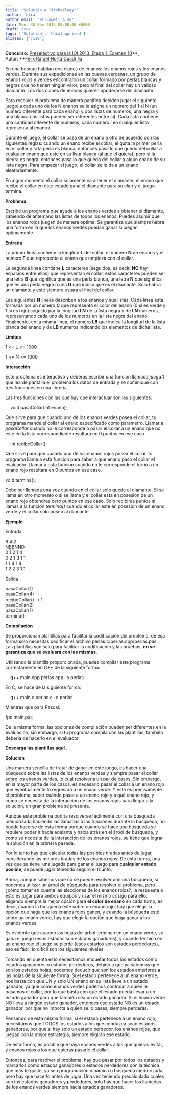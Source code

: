 ```yaml
---
title: 'Solución a "Archaelogy"'
author: 'Lira'
author_email: 'elira@elira.me'
date: Mon, 30 Nov 2013 00:00:00 +0000
draft: true
tags: ['Solution', 'Uncategorized']
aliases: ['/119']
---
```


**Concurso:** [Preselectivo para la IOI 2013, Etapa 1, Examen 10](https://omegaup.com/arena/IOI2013E1P10)**[ ](https://omegaup.com/arena/IOI2013E1P10) Autor: **[Félix Rafael Horta Cuadrilla](http://goldendarknut.blogspot.mx/)

En una bosque habitan dos clanes de enanos: los enanos rojos y los enanos verdes. Durante sus expediciones en las cuevas cercanas, un grupo de enanos rojos y verdes encontraron un collar formado por perlas blancas y negras que no tienen ningun valor, pero al final del collar hay un valioso diamante. Los dos clanes de enanos quieren apoderarse del diamante.  
  
Para resolver el problema de manera pacifica deciden jugar el siguiente juego: a cada uno de los N enanos se le asigna un numero del 1 al N (un numero diferente para cada enano) y dos listas de numeros, una negra y una blanca (las listas pueden ser diferentes entre si). Cada lista contiene una cantidad diferente de numeros, cada numero _i_ en cualquier lista representa al enano _i_.  
  
Durante el juego, el collar se pasa de un enano a otro de acuerdo con las siguientes reglas: cuando un enano recibe el collar, el quita la primer perla en el collar y si la perla es blanca, entonces pasa lo que quedo del collar a cualquier enano que este en su lista blanca (al que el quiera), pero si la piedra es negra, entonces pasa lo que quedo del collar a algun enano de su lista negra. Para empezar el juego, el collar se le da a un enano aleatoriamente.  
  
En algun momento el collar solamente va a tener el diamante, el enano que recibe el collar en este estado gana el diamante para su clan y el juego termina.  
  

<!--more-->

**Problema**  
  
Escribe un programa que ayude a los enanos verdes a obtener el diamante, sabiendo de antemano las listas de todos los enanos. Puedes asumir que los enanos rojos juegan de manera optima. Se garantiza que siempre habra una forma en la que los enanos verdes puedan ganar si juegan optimamente.  
  
**Entrada**  
  
La primer linea contiene la longitud **L** del collar, el numero **N** de enanos y el numero **F** que representa el enano que empieza con el collar.  
  
La segunda linea contiene **L** caracteres (seguidos, es decir, **NO** hay espacios entre ellos) que representan el collar, estos caracteres pueden ser una letra **B** que significa que es una perla blanca, una letra **N** que significa que es una perla negra o una **D** que indica que es el diamante. Solo habra un diamante y este siempre estara al final del collar.  
  
Las siguientes **N** lineas describen a los enanos y sus listas. Cada linea esta formada por un numero **C** que representa el color del enano (0 si es verde y 1 si es rojo) seguido por la longitud **LN** de la lista negra y de **LN** numeros, representando cada uno de los numeros en la lista negra del enano. Finalmente, en la misma linea, el numero **LB** que indica la longitud de la lista blanca del enano y de **LB** numeros indicando los elementos de dicha lista.  
  
**Límites**  
  
1 <= L <= 1000  
  
1 <= N <= 1000  
  
**Interacción**  
  
Este problema es interactivo y deberas escribir una funcion llamada _juega()_ que lea de pantalla el problema los datos de entrada y se cominique con tres funciones en una libreria.  
  
Las tres funciones con las que hay que interactuar son las siguientes:  
  
    void pasaCollar(int enano);  
  
Que sirve para que cuando uno de los enanos verdes posea el collar, tu programa mande el collar al enano especificado como parametro. Llamar a _pasaCollar_ cuando no le corresponde o pasar el collar a un enano que no este en la lista correspondiente resultara en 0 puntos en ese caso.  
  
    int recibeCollar();  
  
Que sirve para que cuando uno de los enanos rojos posea el collar, tu programa llame a esta funcion para saber a que enano paso el collar el evaluador. Llamar a esta funcion cuando no le corresponde el turno a un enano rojo resultara en 0 puntos en ese caso.  
  
void termina();  
  
Debe ser llamada una vez cuando en el collar solo quede el diamante. Si se llama en otro momento o si se llama y el collar esta en posesion de un enano rojo obtendras cero puntos en ese caso. Solo recibiras puntos si llamas a la funcion _termina()_ cuando el collar este en posesion de un enano verde y el collar solo posea al diamante.  
  
**Ejemplo**  
  
Entrada  
  
6 4 2  
NBBNND  
0 1 2 1 4  
0 2 1 3 1 1  
1 1 4 1 4  
1 2 2 3 1 1  
  
Salida  
  
pasaCollar(1)  
pasaCollar(4)  
recibeCollar() -> 1  
pasaCollar(2)  
pasaCollar(1)  
termina()  
  
**Compilación**  
  
Se proporcionan plantillas para facilitar la codificación del problema, de esa forma sólo necesitas codificar el archivo perlas.c/perlas.cpp/perlas.pas. Las plantillas son solo para facilitar la codificación y las pruebas, **no se garantiza que se evaluará con las mismas**.  
  
Utilizando la plantilla proporcionada, puedes compilar este programa correctamente en C++ de la siguiente forma:  
  
    g++ main.cpp perlas.cpp -o perlas  
  
En C, se hace de la siguiente forma:  
  
    g++ main.c perlas.c -o perlas  
  
Mientras que para Pascal:  
  
fpc main.pas  
  
De la misma forma, las opciones de compilación pueden ser diferentes en la evaluación, sin embargo, si tu programa compila con las plantillas, también debería de hacerlo en el evaluador.  

  
**Descarga las plantillas [aquí](https://www.dropbox.com/sh/nux63uknmdyzgej/sfqTP9Tng8/plantillas.rar) .**  
  
  
  
**Solución**  
  
Una manera sencilla de tratar de ganar en este juego, es hacer una búsqueda sobre las listas de los enanos verdes y siempre pasar el collar sobre los enanos verdes, lo cual resolvería un par de casos. Sin embargo, en la mayor parte de los casos, es necesario pasar el collar a un enano rojo que eventualmente lo regresará a un enano verde. Y este es precisamente el problema, saber cuándo pasar a un enano rojo y a qué enano rojo, y como se necesita de la interacción de los enanos rojos para llegar a la solución, un gran problema se presenta.  
  
Aunque este problema podría resolverse fácilmente con una búsqueda memorizada haciendo las llamadas a las funciones durante la búsqueda, no puede hacerse de esta forma porque cuando se hace una búsqueda se requiere poder ir hacia adelante y hacia atrás en el árbol de búsqueda, y como se necesita de la interacción de los enanos rojos, se tiene que lograr la solución en la primera pasada.  
  
Por lo tanto hay que calcular todas las posibles tiradas antes de jugar, considerando las mejores tiradas de los enanos rojos. De esta forma, una vez que se tiene  una jugada para ganar el juego para **cualquier estado posible**, se puede jugar teniendo seguro el triunfo.  
  
Ahora, aunque sabemos que no se puede resolver con una búsqueda, sí podemos utilizar un árbol de búsqueda para resolver el problema, pero ¿cómo tomar en cuenta las elecciones de los enanos rojos?, la respuesta a esto es jugar para ambos equipos y usar el mismo cósigo para ello, eligendo siempre la mejor opción para **el color de enano** en cada turno, es decir, cuando la búsqueda esté sobre un enano rojo, hay que elegir la opción que haga que los enanos rojos ganen, y cuando la búsqueda esté sobre un enano verde, hay que elegir la opción que haga ganar a los enanos verdes.  
  
Es evidente que cuando las hojas del árbol terminan en un enano verde, se gana el juego (esos estados son estados ganadores), y cuando termina en un enano rojo el juego se pierde (esos estados son estados perdedores), eso es fácil, lo difícil son los siguientes niveles.  
  
Tomando en cuenta esto necesitamos etiquetar todos los estados como estados ganadores o estados perdedores, debido a que ya sabemos qué son los estados hojas, podemos deducir qué son los estados anteriores a las hojas de la siguiente forma: Si el estado pertenece a un enano verde, nos basta con que UN y solo UN enano en su lista lleve a un estado ganador, ya que como enanos verdes podemos controlar a quien le pasamos el collar, por lo que basta con que el estado pueda llevar a un estado ganador para que también sea un estado ganador. Si el enano verde NO lleva a ningún estado ganador, entonces ese estado NO es un estado ganador, por que no importa a quien se lo pases, siempre perderás.  
  
Pensando de esta misma forma, si el estado pertenece a un enano rojo, necesitamos que TODOS los estados a los que conduzca sean estados ganadores, por que si hay solo un estado perdedor, los enanos rojos, que juegan con la mejor estrategia, siempre eligirán ese estado.  
  
De esta forma, es posible que haya enanos verdes a los que quieras evitar, y enanos rojos a los que quieras pasarle el collar.  
  
Entonces, para resolver el problema, hay que pasar por todos los estados y marcarlos como estados ganadores o estados perdedores con la técnica que más te guste, ya sea programación dinámica o búsqueda memorizada, pero hay que hacerlo antes de jugar. Una vez teniendo precalculado cuáles son los estados ganadores y perdedores, solo hay que hacer las llamadas de los enanos verdes siempre hacia estados ganadores.
